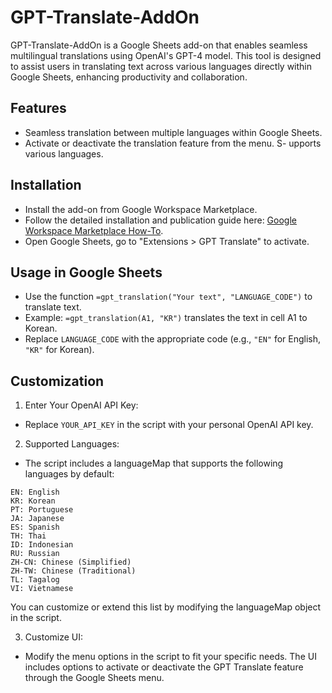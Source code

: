 # GPT-Translate-AddOn
GPT-Translate-AddOn is a Google Sheets add-on that enables seamless multilingual translations using OpenAI's GPT-4 model. This tool is designed to assist users in translating text across various languages directly within Google Sheets, enhancing productivity and collaboration.

## Features
- Seamless translation between multiple languages within Google Sheets.
- Activate or deactivate the translation feature from the menu.
S- upports various languages.

## Installation
- Install the add-on from Google Workspace Marketplace.
- Follow the detailed installation and publication guide here: [Google Workspace Marketplace How-To](https://developers.google.com/workspace/marketplace/how-to-publish).
- Open Google Sheets, go to "Extensions > GPT Translate" to activate.

## Usage in Google Sheets
- Use the function `=gpt_translation("Your text", "LANGUAGE_CODE")` to translate text.
- Example: `=gpt_translation(A1, "KR")` translates the text in cell A1 to Korean.
- Replace `LANGUAGE_CODE` with the appropriate code (e.g., `"EN"` for English, `"KR"` for Korean).

## Customization

1. Enter Your OpenAI API Key:
- Replace `YOUR_API_KEY` in the script with your personal OpenAI API key.

2. Supported Languages:
- The script includes a languageMap that supports the following languages by default:
```
EN: English
KR: Korean
PT: Portuguese
JA: Japanese
ES: Spanish
TH: Thai
ID: Indonesian
RU: Russian
ZH-CN: Chinese (Simplified)
ZH-TW: Chinese (Traditional)
TL: Tagalog
VI: Vietnamese
```
You can customize or extend this list by modifying the languageMap object in the script.

3. Customize UI:
- Modify the menu options in the script to fit your specific needs. The UI includes options to activate or deactivate the GPT Translate feature through the Google Sheets menu.
